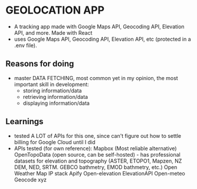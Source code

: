 # GEOLOCATION APP 
- A tracking app made with Google Maps API, Geocoding API, Elevation API, and more. Made with React
- uses Google Maps API, Geocoding API, Elevation API, etc (protected in a .env file).

## Reasons for doing
- master DATA FETCHING, most common yet in my opinion, the most important skill in development:
  - storing information/data
  - retrieving information/data
  - displaying information/data

## Learnings
- tested A LOT of APIs for this one, since can't figure out how to settle billing for Google Cloud until I did
- APIs tested (for own reference):
Mapbox (Most reliable alternative)
OpenTopoData (open source, can be self-hosted) - has professional datasets for elevation and topography (ASTER, ETOPO1, Mapzen, NZ DEM, NED, SRTM. GEBCO bathmetry, EMOD bathmetry, etc.)
Open Weather Map
IP stack
Apify
Open-elevation
ElevationAPI
Open-meteo
Geocode xyz